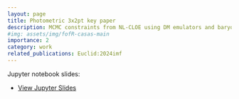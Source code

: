 ```yaml
---
layout: page
title: Photometric 3x2pt key paper
description: MCMC constraints from NL-CLOE using DM emulators and baryonic emulators
#img: assets/img/fofR-casas-main
importance: 2
category: work
related_publications: Euclid:2024imf
---
```



Jupyter notebook slides:


- <a href="{{ site.baseurl }}/slides/jupslides.html" target="_blank">View Jupyter Slides</a>


